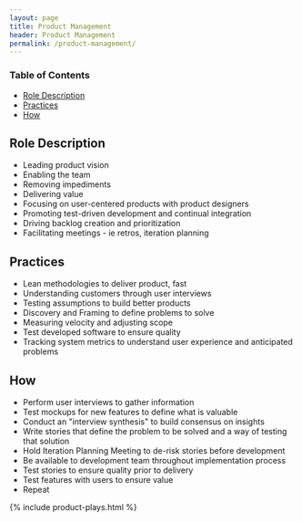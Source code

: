```yaml
---
layout: page
title: Product Management
header: Product Management
permalink: /product-management/
---
```


<div class="row">
<div class="col-md-3">
<div class="toc">
    <h3>Table of Contents</h3>
    <ul>
    <li><a href="#roledescription">Role Description</a></li>
    <li><a href="#practices">Practices</a></li>
    <li><a href="#how">How</a></li>
    </ul>
</div>
</div>

<div class="col-md-6">
<h2 class="roledescription" id="roledescription">Role Description</h2>
<ul>
<li> Leading product vision </li>
<li> Enabling the team </li>
<li> Removing impediments </li>
<li> Delivering value </li>
<li> Focusing on user-centered products with product designers </li>
<li> Promoting test-driven development and continual integration </li>
<li> Driving backlog creation and prioritization </li>
<li> Facilitating meetings - ie retros, iteration planning </li>
</ul>

<h2 class="practices" id="practices"> Practices </h2>
<ul>
<li> Lean methodologies to deliver product, fast </li>
<li> Understanding customers through user interviews </li>
<li> Testing assumptions to build better products </li>
<li> Discovery and Framing to define problems to solve </li>
<li> Measuring velocity and adjusting scope</li> 
<li> Test developed software to ensure quality</li>
<li> Tracking system metrics to understand user experience and anticipated problems</li>
</ul>

<h2 class="how" id="how"> How </h2>
<ul>
<li> Perform user interviews to gather information</li>
<li> Test mockups for new features to define what is valuable</li>
<li> Conduct an "interview synthesis" to build consensus on insights</li>
<li> Write stories that define the problem to be solved and a way of testing that solution</li>
<li> Hold Iteration Planning Meeting to de-risk stories before development</li>
<li> Be available to development team throughout implementation process</li>
<li> Test stories to ensure quality prior to delivery</li>
<li> Test features with users to ensure value</li>
<li> Repeat</li>
</ul>
</div>
    <div class="col-md-3">
        {% include product-plays.html %}
</div>
 </div>
